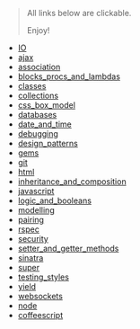 > All links below are clickable.
> 
> Enjoy!

* [IO](https://github.com/henryaj/makers-notes/blob/master/IO.md)
* [ajax](https://github.com/henryaj/makers-notes/blob/master/ajax.md)
* [association](https://github.com/henryaj/makers-notes/blob/master/association.md)
* [blocks_procs_and_lambdas](https://github.com/henryaj/makers-notes/blob/master/blocks_procs_and_lambdas.md)
* [classes](https://github.com/henryaj/makers-notes/blob/master/classes.md)
* [collections](https://github.com/henryaj/makers-notes/blob/master/collections.md)
* [css_box_model](https://github.com/henryaj/makers-notes/blob/master/css_box_model.md)
* [databases](https://github.com/henryaj/makers-notes/blob/master/databases.md)
* [date_and_time](https://github.com/henryaj/makers-notes/blob/master/date_and_time.md)
* [debugging](https://github.com/henryaj/makers-notes/blob/master/debugging.md)
* [design_patterns](https://github.com/henryaj/makers-notes/blob/master/design_patterns.md)
* [gems](https://github.com/henryaj/makers-notes/blob/master/gems.md)
* [git](https://github.com/henryaj/makers-notes/blob/master/git.md)
* [html](https://github.com/henryaj/makers-notes/blob/master/html.md)
* [inheritance_and_composition](https://github.com/henryaj/makers-notes/blob/master/inheritance_and_composition.md)
* [javascript](https://github.com/henryaj/makers-notes/blob/master/javascript.md)
* [logic_and_booleans](https://github.com/henryaj/makers-notes/blob/master/logic_and_booleans.md)
* [modelling](https://github.com/henryaj/makers-notes/blob/master/modelling.md)
* [pairing](https://github.com/henryaj/makers-notes/blob/master/pairing.md)
* [rspec](https://github.com/henryaj/makers-notes/blob/master/rspec.md)
* [security](https://github.com/henryaj/makers-notes/blob/master/security.md)
* [setter_and_getter_methods](https://github.com/henryaj/makers-notes/blob/master/setter_and_getter_methods.md)
* [sinatra](https://github.com/henryaj/makers-notes/blob/master/sinatra.md)
* [super](https://github.com/henryaj/makers-notes/blob/master/super.md)
* [testing_styles](https://github.com/henryaj/makers-notes/blob/master/testing_styles.md)
* [yield](https://github.com/henryaj/makers-notes/blob/master/yield.md)
* [websockets](https://github.com/henryaj/makers-notes/blob/master/websockets.md)
* [node](https://github.com/henryaj/makers-notes/blob/master/node.md)
* [coffeescript](https://github.com/henryaj/makers-notes/blob/master/coffeescript.md)
